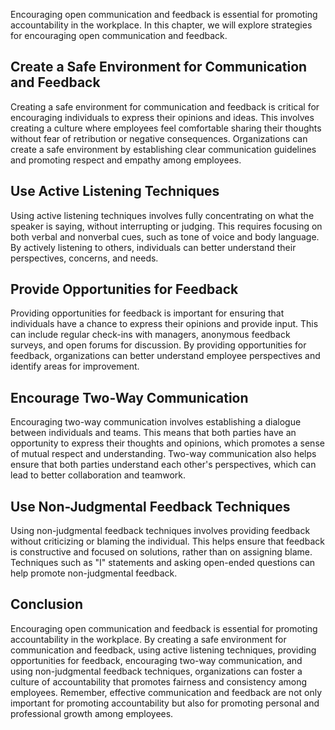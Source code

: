
Encouraging open communication and feedback is essential for promoting accountability in the workplace. In this chapter, we will explore strategies for encouraging open communication and feedback.

Create a Safe Environment for Communication and Feedback
--------------------------------------------------------

Creating a safe environment for communication and feedback is critical for encouraging individuals to express their opinions and ideas. This involves creating a culture where employees feel comfortable sharing their thoughts without fear of retribution or negative consequences. Organizations can create a safe environment by establishing clear communication guidelines and promoting respect and empathy among employees.

Use Active Listening Techniques
-------------------------------

Using active listening techniques involves fully concentrating on what the speaker is saying, without interrupting or judging. This requires focusing on both verbal and nonverbal cues, such as tone of voice and body language. By actively listening to others, individuals can better understand their perspectives, concerns, and needs.

Provide Opportunities for Feedback
----------------------------------

Providing opportunities for feedback is important for ensuring that individuals have a chance to express their opinions and provide input. This can include regular check-ins with managers, anonymous feedback surveys, and open forums for discussion. By providing opportunities for feedback, organizations can better understand employee perspectives and identify areas for improvement.

Encourage Two-Way Communication
-------------------------------

Encouraging two-way communication involves establishing a dialogue between individuals and teams. This means that both parties have an opportunity to express their thoughts and opinions, which promotes a sense of mutual respect and understanding. Two-way communication also helps ensure that both parties understand each other's perspectives, which can lead to better collaboration and teamwork.

Use Non-Judgmental Feedback Techniques
--------------------------------------

Using non-judgmental feedback techniques involves providing feedback without criticizing or blaming the individual. This helps ensure that feedback is constructive and focused on solutions, rather than on assigning blame. Techniques such as "I" statements and asking open-ended questions can help promote non-judgmental feedback.

Conclusion
----------

Encouraging open communication and feedback is essential for promoting accountability in the workplace. By creating a safe environment for communication and feedback, using active listening techniques, providing opportunities for feedback, encouraging two-way communication, and using non-judgmental feedback techniques, organizations can foster a culture of accountability that promotes fairness and consistency among employees. Remember, effective communication and feedback are not only important for promoting accountability but also for promoting personal and professional growth among employees.
